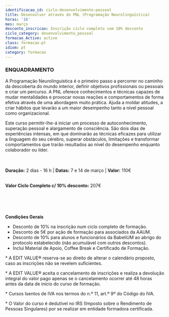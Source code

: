 ```yaml
---
identificacao_id: ciclo-desenvolvimento-pessoal
title: Desenvolver através do PNL (Programação Neurolinguística)
horas: '16'
mes: março
desconto_inscricao: Inscrição ciclo completo com 10% desconto
ciclo_category: desenvolvimento_pessoal
formacao_Active: active
class: formacao-pt
idiom: pt
category: formacao
---
```

### **ENQUADRAMENTO**

A Programação Neurolinguística é o primeiro passo a percorrer no caminho da descoberta do mundo interior, definir objetivos profissionais ou pessoais e criar um percurso. A PNL oferece conhecimentos e técnicas capazes de mudar mentalidades e provocar novas reações e comportamentos de forma efetiva através de uma abordagem muito prática. Ajuda a moldar atitudes, a criar hábitos que levarão a um maior desempenho tanto a nível pessoal como organizacional.

Este curso permitir-lhe-á iniciar um processo de autoconhecimento, superação pessoal e alargamento de consciência. São dois dias de experiências intensas, em que dominarão as técnicas eficazes para utilizar a linguagem do seu cérebro, superar obstáculos, limitações e transformar comportamentos que trarão resultados ao nível do desempenho enquanto colaborador ou líder.<br><br><br>

**Duração:** 2 dias - 16 h  |  **Datas:** 7 e 14 de março  |  **Valor:** 110€<br><br>

**Valor Ciclo Completo c/ 10% desconto:** 207€<br><br><br><br><br>

**Condições Gerais**

* Desconto de 10% na inscrição num ciclo completo de formação.
* Desconto de 5€ por ação de formação para associados da AAUM.
* Desconto de 10% para alunos e funcionários da BabeliUM ao abrigo do protocolo estabelecido (não acumulável com outros descontos).
* Inclui Material de Apoio, Coffee Break e Certificado de Formação.

\* A EDIT VALUE® reserva-se ao direito de alterar o calendário proposto, caso as inscrições não se revelem suficientes.

\* A EDIT VALUE® aceita o cancelamento de inscrições e realiza a devolução integral do valor pago apenas se o cancelamento ocorrer até 48 horas antes da data de início do curso de formação.

\* Cursos Isentos de IVA nos termos do n.º 11, art.º 9º do Código do IVA.

\* O Valor do curso é dedutível no IRS (Imposto sobre o Rendimento de Pessoas Singulares) por se realizar em entidade formadora certificada.
